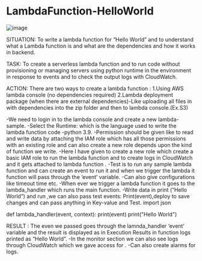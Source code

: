 # LambdaFunction-HelloWorld
![image](https://github.com/shaikshaz/LambdaFunction-HelloWorld/assets/154241222/0f6074d8-d550-4b3f-82cb-a2294ecb9f6e)


SITUATION: To write a lambda function for “Hello World” and to understand what a Lambda function is and what are the dependencies and how it works in backend.

TASK: To create a serverless lambda function and to run code without provisioning or managing servers using python runtime in the environment in response to events and to check the output logs with CloudWatch.

ACTION: There are two ways to create a lambda function :
1.Using AWS lambda console (no dependencies required)
2.Lambda deployment package (when there are external dependencies)-Like uploading all files in with dependencies into the zip folder and then to lambda console.(Ex.S3)

-We need to login in to the lambda console and create a new lambda-sample.
-Select the Runtime: which is the language used to write the lambda function code -python 3.9.
-Permission should be given like to read and write data by attaching the IAM role which has all those permissions with an existing role and can also create a new role depends upon the kind of function we write.
-Here I have given to create a new role which create a basic IAM role to run the lambda function and to create logs in CloudWatch and it gets attached to lambda function .
-Test is to run any sample lambda function and can create an event to run it and when we trigger the lambda it function will pass through the ‘event’ variable.
-Can also give configurations like timeout time etc.
-When ever we trigger a lambda function it goes to the lambda_handler which runs the main function.
-Write data in print (“Hello World”) and run ,we can also pass test events: Print(event),deploy to save changes and can pass anything in Key-value and Test.
import json

def lambda_handler(event, context):
    print(event)
    print("Hello World")

RESULT : The even we passed goes through the lamnda_handler ‘event’ variable and the result is displayed as in Execution Results in function logs printed as “Hello World”.
-In the monitor section we can also see logs through CloudWatch which we gave access for .
-Can also create alarms for logs.
